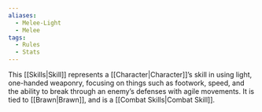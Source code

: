 ```yaml
---
aliases:
  - Melee-Light
  - Melee
tags:
  - Rules
  - Stats
---
```

This [[Skills|Skill]] represents a [[Character|Character]]’s skill in using light, one-handed weaponry, focusing on things such as footwork, speed, and the ability to break through an enemy’s defenses with agile movements. It is tied to [[Brawn|Brawn]], and is a [[Combat Skills|Combat Skill]].